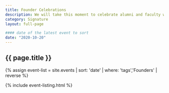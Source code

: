 ```yaml
---
title: Founder Celebrations
description: We will take this moment to celebrate alumni and faculty who exemplify the best of UC Santa Cruz.
category: Signature
layout: full-page

#### date of the latest event to sort
date: "2020-10-20"
---
```

<section id="main-content">
<div class="grid-container large">
<section class="heading">
<h2 class="underline">{{ page.title }}</h2>
</section>

<div class="events-card-list fade-out-siblings">
{% assign event-list = site.events | sort: 'date' | where: 'tags','Founders' | reverse %}

{% include event-listing.html %}